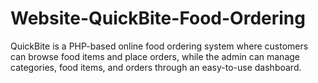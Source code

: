 # Website-QuickBite-Food-Ordering
QuickBite is a PHP-based online food ordering system where customers can browse food items and place orders, while the admin can manage categories, food items, and orders through an easy-to-use dashboard.
